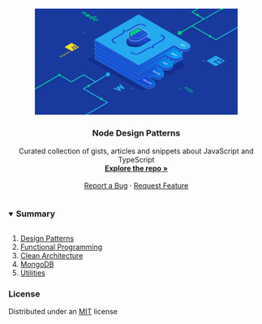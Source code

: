 <br />
<p align="center">
  <a href="https://bs-uploads.toptal.io/blackfish-uploads/blog/article/content/cover_image_file/cover_image/432919/2-275f7d647f3fa3c41381b4f7fb69965b.png">
    <img src="logo.webp" alt="Logo" width="400">
  </a>

  <h3 align="center">Node Design Patterns</h3>

  <p align="center">
    Curated collection of gists, articles and snippets about JavaScript and TypeScript
    <br />
    <a href="https://github.com/moatorres/node-design-patterns"><strong>Explore the repo »</strong></a>
    <br />
    <br />
    <a href="https://github.com/moatorres/node-design-patterns/issues">Report a Bug</a>
    ·
    <a href="https://github.com/moatorres/node-design-patterns/issues">Request Feature</a>
  </p>
</p>

<details open="open">
  <summary><h3 style="display: inline-block">Summary</h3></summary>
  <ol>
    <li>
      <a href="#design-patterns">Design Patterns</a>
    </li>
    <li>
      <a href="#functional-programming">Functional Programming</a>
    </li>
    <li><a href="#clean-architecture">Clean Architecture</a></li>
    <li><a href="#mongodb">MongoDB</a></li>
    <li><a href="#contributing">Utilities</a></li>
  </ol>
</details>

### License

Distributed under an [MIT]() license

[design-patterns]:()
